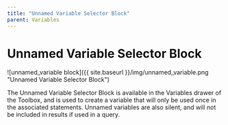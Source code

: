 ```yaml
---
title: "Unnamed Variable Selector Block"
parent: Variables
---
```

# Unnamed Variable Selector Block
![unnamed_variable block]({{ site.baseurl }}/img/unnamed_variable.png "Unnamed Variable Selector Block")

The Unnamed Variable Selector Block is available in the Variables drawer of the Toolbox, and is used to create a variable that will only be used once in the associated statements. Unnamed variables are also silent, and will not be included in results if used in a query.